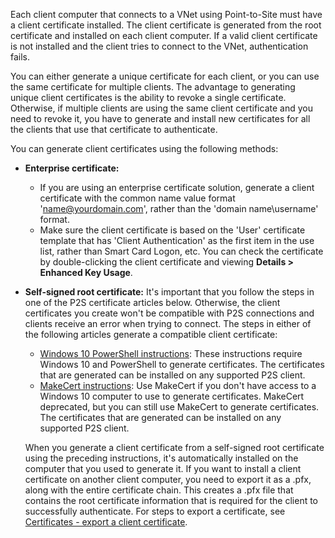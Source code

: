 Each client computer that connects to a VNet using Point-to-Site must have a client certificate installed. The client certificate is generated from the root certificate and installed on each client computer. If a valid client certificate is not installed and the client tries to connect to the VNet, authentication fails.

You can either generate a unique certificate for each client, or you can use the same certificate for multiple clients. The advantage to generating unique client certificates is the ability to revoke a single certificate. Otherwise, if multiple clients are using the same client certificate and you need to revoke it, you have to generate and install new certificates for all the clients that use that certificate to authenticate.

You can generate client certificates using the following methods:

- **Enterprise certificate:**

  - If you are using an enterprise certificate solution, generate a client certificate with the common name value format 'name@yourdomain.com', rather than the 'domain name\username' format.
  - Make sure the client certificate is based on the 'User' certificate template that has 'Client Authentication' as the first item in the use list, rather than Smart Card Logon, etc. You can check the certificate by double-clicking the client certificate and viewing **Details > Enhanced Key Usage**.

- **Self-signed root certificate:** It's important that you follow the steps in one of the P2S certificate articles below. Otherwise, the client certificates you create won't be compatible with P2S connections and clients receive an error when trying to connect. The steps in either of the following articles generate a compatible client certificate: 

  * [Windows 10 PowerShell instructions](../articles/vpn-gateway/vpn-gateway-certificates-point-to-site.md#clientcert): These instructions require Windows 10 and PowerShell to generate certificates. The certificates that are generated can be installed on any supported P2S client.
  * [MakeCert instructions](../articles/vpn-gateway/vpn-gateway-certificates-point-to-site-makecert.md): Use MakeCert if you don't have access to a Windows 10 computer to use to generate certificates. MakeCert deprecated, but you can still use MakeCert to generate certificates. The certificates that are generated can be installed on any supported P2S client.

  When you generate a client certificate from a self-signed root certificate using the preceding instructions, it's automatically installed on the computer that you used to generate it. If you want to install a client certificate on another client computer, you need to export it as a .pfx, along with the entire certificate chain. This creates a .pfx file that contains the root certificate information that is required for the client to successfully authenticate. For steps to export a certificate, see [Certificates - export a client certificate](../articles/vpn-gateway/vpn-gateway-certificates-point-to-site.md#clientexport).